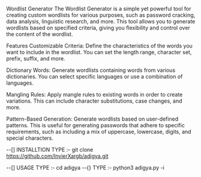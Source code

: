 Wordlist Generator
The Wordlist Generator is a simple yet powerful tool for creating custom wordlists for various purposes, such as password cracking, data analysis, linguistic research, and more. This tool allows you to generate wordlists based on specified criteria, giving you flexibility and control over the content of the wordlist.

Features
Customizable Criteria: Define the characteristics of the words you want to include in the wordlist. You can set the length range, character set, prefix, suffix, and more.

Dictionary Words: Generate wordlists containing words from various dictionaries. You can select specific languages or use a combination of languages.

Mangling Rules: Apply mangle rules to existing words in order to create variations. This can include character substitutions, case changes, and more.

Pattern-Based Generation: Generate wordlists based on user-defined patterns. This is useful for generating passwords that adhere to specific requirements, such as including a mix of uppercase, lowercase, digits, and special characters.


--[] INSTALLTION
     TYPE :- git clone https://github.com/InvierXargb/adigya.git

--[] USAGE 
     TYPE :- cd adigya
--{} TYPE :- python3 adigya.py -i
     
